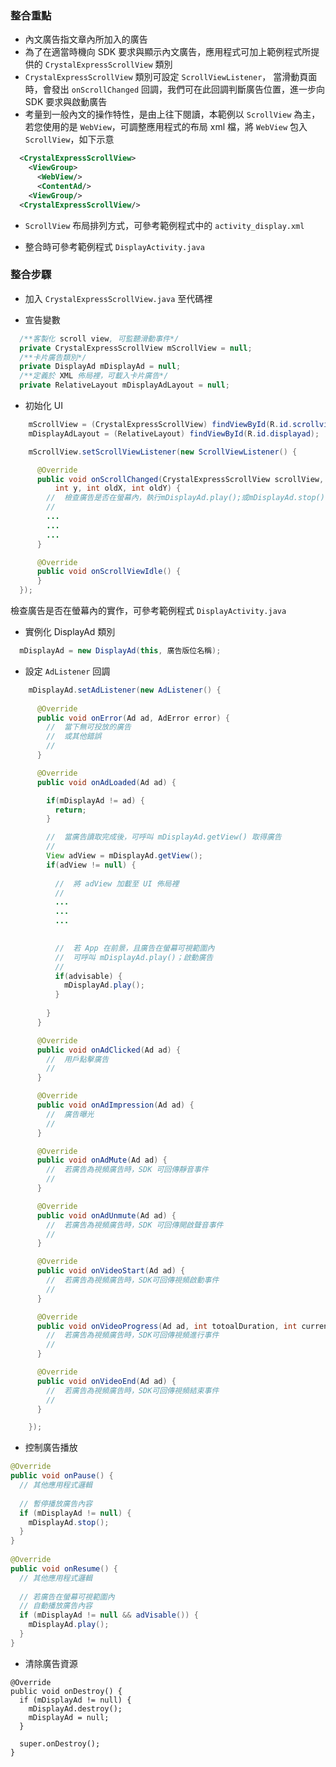 ### 整合重點

- 內文廣告指文章內所加入的廣告
- 為了在適當時機向 SDK 要求與顯示內文廣告，應用程式可加上範例程式所提供的 `CrystalExpressScrollView` 類別
- `CrystalExpressScrollView` 類別可設定 `ScrollViewListener`，
當滑動頁面時，會發出 `onScrollChanged` 回調，我們可在此回調判斷廣告位置，進一步向 SDK 要求與啟動廣告
- 考量到一般內文的操作特性，是由上往下閱讀，本範例以 `ScrollView` 為主，若您使用的是 `WebView`，可調整應用程式的布局 xml 檔，將 `WebView` 包入 `ScrollView`，如下示意
```xml
  <CrystalExpressScrollView>
    <ViewGroup>
      <WebView/>
      <ContentAd/>
    <ViewGroup/>
  <CrystalExpressScrollView/>
```

- `ScrollView` 布局排列方式，可參考範例程式中的 `activity_display.xml`

- 整合時可參考範例程式 `DisplayActivity.java`

### 整合步驟

- 加入 `CrystalExpressScrollView.java` 至代碼裡


- 宣告變數
```java
  /**客製化 scroll view, 可監聽滑動事件*/
  private CrystalExpressScrollView mScrollView = null;
  /**卡片廣告類別*/
  private DisplayAd mDisplayAd = null;
  /**定義於 XML 佈局裡，可載入卡片廣告*/
  private RelativeLayout mDisplayAdLayout = null;
```

- 初始化 UI
```java
    mScrollView = (CrystalExpressScrollView) findViewById(R.id.scrollview);
    mDisplayAdLayout = (RelativeLayout) findViewById(R.id.displayad);

    mScrollView.setScrollViewListener(new ScrollViewListener() {

      @Override
      public void onScrollChanged(CrystalExpressScrollView scrollView, int x,
          int y, int oldX, int oldY) {
        //  檢查廣告是否在螢幕內，執行mDisplayAd.play();或mDisplayAd.stop();
        //
        ...
        ...
        ...
      }

      @Override
      public void onScrollViewIdle() {
      }
  });
```
檢查廣告是否在螢幕內的實作，可參考範例程式 `DisplayActivity.java`

- 實例化 DisplayAd 類別
```java
  mDisplayAd = new DisplayAd(this, 廣告版位名稱);
```

- 設定 `AdListener` 回調
```java
    mDisplayAd.setAdListener(new AdListener() {
      
      @Override
      public void onError(Ad ad, AdError error) {
        //  當下無可投放的廣告
        //  或其他錯誤
        //
      }

      @Override
      public void onAdLoaded(Ad ad) {

        if(mDisplayAd != ad) {
          return;
        }

        //  當廣告讀取完成後，可呼叫 mDisplayAd.getView() 取得廣告
        //
        View adView = mDisplayAd.getView();
        if(adView != null) { 
          
          //  將 adView 加載至 UI 佈局裡
          //
          ...
          ...
          ...

          
          //  若 App 在前景，且廣告在螢幕可視範圍內
          //  可呼叫 mDisplayAd.play()；啟動廣告
          //
          if(advisable) {
            mDisplayAd.play();
          }
          
        }
      }

      @Override
      public void onAdClicked(Ad ad) {
        //  用戶點擊廣告
        //
      }

      @Override
      public void onAdImpression(Ad ad) {
        //  廣告曝光
        //
      }

      @Override
      public void onAdMute(Ad ad) {
        //  若廣告為視頻廣告時，SDK 可回傳靜音事件
        //
      }

      @Override
      public void onAdUnmute(Ad ad) {
        //  若廣告為視頻廣告時，SDK 可回傳開啟聲音事件
        //
      }

      @Override
      public void onVideoStart(Ad ad) {
        //  若廣告為視頻廣告時，SDK可回傳視頻啟動事件
        //
      }

      @Override
      public void onVideoProgress(Ad ad, int totoalDuration, int currentPosition) {
        //  若廣告為視頻廣告時，SDK可回傳視頻進行事件
        //
      }

      @Override
      public void onVideoEnd(Ad ad) {
        //  若廣告為視頻廣告時，SDK可回傳視頻結束事件
        //
      }

    });
```

- 控制廣告播放
``` java
@Override
public void onPause() {
  // 其他應用程式邏輯
	
  // 暫停播放廣告內容
  if (mDisplayAd != null) {
    mDisplayAd.stop();
  }
}
  
@Override
public void onResume() {
  // 其他應用程式邏輯
	
  // 若廣告在螢幕可視範圍內
  // 自動播放廣告內容
  if (mDisplayAd != null && adVisable()) {
    mDisplayAd.play();
  }
}
```

  - 清除廣告資源
``` android
@Override
public void onDestroy() {
  if (mDisplayAd != null) {
    mDisplayAd.destroy();
    mDisplayAd = null;
  }

  super.onDestroy();
}
```  
